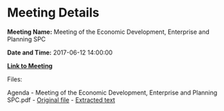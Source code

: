 # Meeting Details

**Meeting Name:** Meeting of the Economic Development, Enterprise and Planning SPC

**Date and Time:** 2017-06-12 14:00:00

**[Link to Meeting](https://www.limerick.ie/council/whats-on/meeting-economic-development-enterprise-and-planning-spc-0)**

Files: 

Agenda - Meeting of the Economic Development, Enterprise and Planning SPC.pdf - [Original file](https://www.limerick.ie/sites/default/files/media/documents/2017-06/Meeting%20of%20Economic%20Development%2C%20Enterprise%20and%20Planning%20SPC%20-%2012.07.17.pdf) - [Extracted text](./Agenda%20-%20Meeting%20of%20the%20Economic%20Development%2C%20Enterprise%20and%20Planning%20SPC.md)

